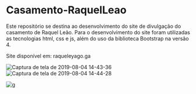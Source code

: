 # Casamento-RaquelLeao

Este repositório se destina ao desenvolvimento do site de divulgação do casamento de Raquel Leão. Para o desenvolvimento do site foram utilizadas as tecnologias html, css e js, além do uso da biblioteca Bootstrap na versão 4.

Site disponível em: raqueleyago.ga

![Captura de tela de 2019-08-04 14-43-36](https://user-images.githubusercontent.com/9852787/62429260-fa513180-b6e2-11e9-9195-fcea5afc29db.png)
![Captura de tela de 2019-08-04 14-44-28](https://user-images.githubusercontent.com/9852787/62429261-fae9c800-b6e2-11e9-98fa-cbb18974d7a6.png)

![g](https://user-images.githubusercontent.com/9852787/62429469-7fd5e100-b6e5-11e9-9def-02f3f2c348c7.gif)
